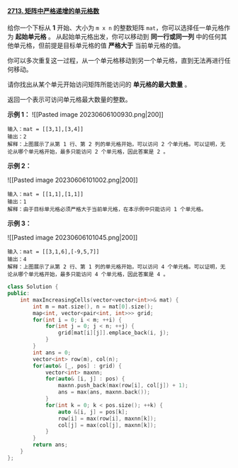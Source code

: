 #### [2713. 矩阵中严格递增的单元格数](https://leetcode.cn/problems/maximum-strictly-increasing-cells-in-a-matrix/)

给你一个下标从 **1** 开始、大小为 `m x n` 的整数矩阵 `mat`，你可以选择任一单元格作为 **起始单元格** 。
从起始单元格出发，你可以移动到 **同一行或同一列** 中的任何其他单元格，但前提是目标单元格的值 **严格大于** 当前单元格的值。

你可以多次重复这一过程，从一个单元格移动到另一个单元格，直到无法再进行任何移动。

请你找出从某个单元开始访问矩阵所能访问的 **单元格的最大数量** 。

返回一个表示可访问单元格最大数量的整数。

**示例 1：**
![[Pasted image 20230606100930.png|200]]
```
输入：mat = [[3,1],[3,4]]
输出：2
解释：上图展示了从第 1 行、第 2 列的单元格开始，可以访问 2 个单元格。可以证明，无论从哪个单元格开始，最多只能访问 2 个单元格，因此答案是 2 。 
```

**示例 2：**

![[Pasted image 20230606101002.png|200]]
```
输入：mat = [[1,1],[1,1]]
输出：1
解释：由于目标单元格必须严格大于当前单元格，在本示例中只能访问 1 个单元格。
```

**示例 3：**

![[Pasted image 20230606101045.png|200]]
```
输入：mat = [[3,1,6],[-9,5,7]]
输出：4
解释：上图展示了从第 2 行、第 1 列的单元格开始，可以访问 4 个单元格。可以证明，无论从哪个单元格开始，最多只能访问 4 个单元格，因此答案是 4 。  
```

```c++
class Solution {
public:
    int maxIncreasingCells(vector<vector<int>>& mat) {
        int m = mat.size(), n = mat[0].size();
        map<int, vector<pair<int, int>>> grid;
        for(int i = 0; i < m; ++i) {
            for(int j = 0; j < n; ++j) {
                grid[mat[i][j]].emplace_back(i, j);
            }
        }
        int ans = 0;
        vector<int> row(m), col(n);
        for(auto& [_, pos] : grid) {
            vector<int> maxnn;
            for(auto& [i, j] : pos) {
                maxnn.push_back(max(row[i], col[j]) + 1);
                ans = max(ans, maxnn.back());
            }
            for(int k = 0; k < pos.size(); ++k) {
                auto &[i, j] = pos[k];
                row[i] = max(row[i], maxnn[k]);
                col[j] = max(col[j], maxnn[k]);
            }
        }
        return ans;
    }
};
```
